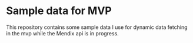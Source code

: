 # Sample data for MVP

This repository contains some sample data I use for dynamic data fetching in the mvp while the Mendix api is in progress.